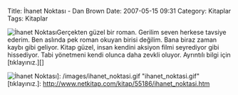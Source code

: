 Title: İhanet Noktası - Dan Brown
Date: 2007-05-15 09:31
Category: Kitaplar
Tags: Kitaplar

![İhanet Noktası][]Gerçekten güzel bir roman. Gerilim seven herkese
tavsiye ederim. Ben aslında pek roman okuyan birisi değilim. Bana biraz
zaman kaybı gibi geliyor. Kitap güzel, insan kendini aksiyon filmi
seyrediyor gibi hissediyor. Tabi yönetmeni kendi olunca daha zevkli
oluyor. Ayrıntılı bilgi için [tıklayınız.][]

  [İhanet Noktası]: /images/ihanet_noktasi.kucukresim.gif
  ![İhanet Noktası][]]: /images/ihanet_noktasi.gif
    "ihanet_noktasi.gif"
  [tıklayınız.]: http://www.netkitap.com/kitap/55186/ihanet_noktasi.htm
